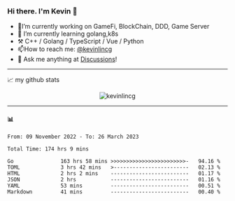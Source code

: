 ### Hi there. I'm Kevin 👋

- 🔭I’m currently working on GameFi, BlockChain, DDD, Game Server
- 🌱 I’m currently learning golang,k8s
-   :hammer_and_pick: C++ / Golang / TypeScript / Vue / Python
- 📫How to reach me: [@kevinlincg](https://twitter.com/kevinlincg) 
-   :thought_balloon: Ask me anything at [Discussions](https://github.com/kevinlincg/kevinlincg/discussions/new)!

---

📈 my github stats

<p align="center"> <img src="https://github-readme-stats-ouuan.vercel.app/api?username=kevinlincg&theme=dark&show_icons=true&count_private=true" alt="kevinlincg" />

---

#### :bar_chart: 

<!--START_SECTION:waka-->

```text
From: 09 November 2022 - To: 26 March 2023

Total Time: 174 hrs 9 mins

Go               163 hrs 58 mins >>>>>>>>>>>>>>>>>>>>>>>>-   94.16 %
TOML             3 hrs 42 mins   >------------------------   02.13 %
HTML             2 hrs 2 mins    -------------------------   01.17 %
JSON             2 hrs           -------------------------   01.16 %
YAML             53 mins         -------------------------   00.51 %
Markdown         41 mins         -------------------------   00.40 %
```

<!--END_SECTION:waka-->
